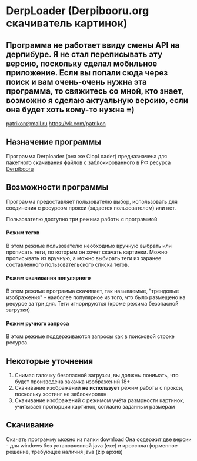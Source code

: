 # DerpLoader (Derpibooru.org скачиватель картинок)

## Программа не работает ввиду смены API на дерпибуре. Я не стал переписывать эту версию, поскольку сделал мобильное приложение. Если вы попали сюда через поиск и вам очень-очень нужна эта программа, то свяжитесь со мной, кто знает, возможно я сделаю актуальную версию, если она будет хоть кому-то нужна =) 
patrikon@mail.ru
https://vk.com/patrikon

## Назначение программы

Программа Derploader (она же ClopLoader) предназначена для пакетного скачивания файлов с заблокированного в РФ ресурса [Derpibooru](http://derpibooru.org)

## Возможности программы

Программа предоставляет пользователю выбор, использовать для соединения с ресурсом прокси (задается пользователем) или нет.

Пользователю доступно три режима работы с программой

#### Режим тегов
В этом режиме пользователю необходимо вручную выбрать или прописать теги, по которым он хочет скачать картинки. Можно прописывать из вручную, а можно выбирать теги из заранее составленного пользовательского списка тегов.

#### Режим скачивания популярного
В этом режиме программа скачивает, так называемые, "трендовые изображения" - наиболее популярное из того, что было размещено на ресурсе за три дня. Теги игнорируются (кроме режима безопасной загрузки)

#### Режим ручного запроса
В этом режиме поддерживаются запросы как в поисковой строке ресурса.

## Некоторые уточнения
1. Снимая галочку безопасной загрузки, вы должны понимать, что будет произведена закачка изображений 18+
2. Скачивание изображений **не использует** режим работы с прокси, поскольку хостинг не заблокирован
3. Скачивание изображений с режимом учёта размрности картинок, учитывает пропорции картинок, согласно заданным размерам

## Скачивание
Скачать программу можно из папки download
Она содержит две версии - для windows без установленной java (exe) и кроссплатформенное решение, требующее наличия java (zip архив)
